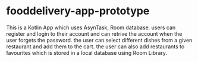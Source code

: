 # fooddelivery-app-prototype
This is a Kotlin App which uses AsynTask, Room database. 
users can register and login to their account and can retrive the account when the user forgets the password.
the user can select different dishes from a given restaurant and add them to the cart.
the user can also add restaurants to favourites which is stored in a local database using Room Library.
